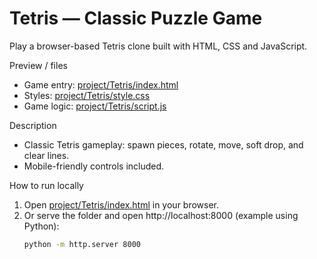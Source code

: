 # Tetris — Classic Puzzle Game

Play a browser-based Tetris clone built with HTML, CSS and JavaScript.

Preview / files

- Game entry: [project/Tetris/index.html](project/Tetris/index.html)
- Styles: [project/Tetris/style.css](project/Tetris/style.css)
- Game logic: [project/Tetris/script.js](project/Tetris/script.js)

Description

- Classic Tetris gameplay: spawn pieces, rotate, move, soft drop, and clear lines.
- Mobile-friendly controls included.

How to run locally

1. Open [project/Tetris/index.html](project/Tetris/index.html) in your browser.
2. Or serve the folder and open http://localhost:8000 (example using Python):
   ```sh
   python -m http.server 8000
   ```
